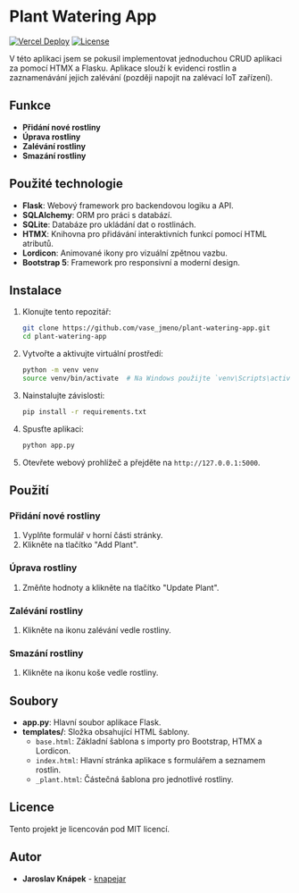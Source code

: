 # Plant Watering App

[![Vercel Deploy](https://deploy-badge.vercel.app/vercel/plant-watering-htmx?style=for-the-badge)](https://plant-watering-htmx.vercel.app/) [![License](https://img.shields.io/badge/license-MIT-blue?style=for-the-badge)](https://github.com/knapejar/plant-watering-htmx/blob/main/LICENSE.md)

V této aplikaci jsem se pokusil implementovat jednoduchou CRUD aplikaci za pomocí HTMX a Flasku. Aplikace slouží k evidenci rostlin a zaznamenávání jejich zalévání (později napojit na zalévací IoT zařízení).

## Funkce

- **Přidání nové rostliny**
- **Úprava rostliny**
- **Zalévání rostliny**
- **Smazání rostliny**

## Použité technologie

- **Flask**: Webový framework pro backendovou logiku a API.
- **SQLAlchemy**: ORM pro práci s databází.
- **SQLite**: Databáze pro ukládání dat o rostlinách.
- **HTMX**: Knihovna pro přidávání interaktivních funkcí pomocí HTML atributů.
- **Lordicon**: Animované ikony pro vizuální zpětnou vazbu.
- **Bootstrap 5**: Framework pro responsivní a moderní design.

## Instalace

1. Klonujte tento repozitář:
    ```bash
    git clone https://github.com/vase_jmeno/plant-watering-app.git
    cd plant-watering-app
    ```

2. Vytvořte a aktivujte virtuální prostředí:
    ```bash
    python -m venv venv
    source venv/bin/activate  # Na Windows použijte `venv\Scripts\activate`
    ```

3. Nainstalujte závislosti:
    ```bash
    pip install -r requirements.txt
    ```

4. Spusťte aplikaci:
    ```bash
    python app.py
    ```

5. Otevřete webový prohlížeč a přejděte na `http://127.0.0.1:5000`.

## Použití

### Přidání nové rostliny
1. Vyplňte formulář v horní části stránky.
2. Klikněte na tlačítko "Add Plant".

### Úprava rostliny
1. Změňte hodnoty a klikněte na tlačítko "Update Plant".

### Zalévání rostliny
1. Klikněte na ikonu zalévání vedle rostliny.

### Smazání rostliny
1. Klikněte na ikonu koše vedle rostliny.

## Soubory

- **app.py**: Hlavní soubor aplikace Flask.
- **templates/**: Složka obsahující HTML šablony.
  - `base.html`: Základní šablona s importy pro Bootstrap, HTMX a Lordicon.
  - `index.html`: Hlavní stránka aplikace s formulářem a seznamem rostlin.
  - `_plant.html`: Částečná šablona pro jednotlivé rostliny.

## Licence

Tento projekt je licencován pod MIT licencí.

## Autor

- **Jaroslav Knápek** - [knapejar](https://github.com/knapejar)

